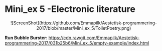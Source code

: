 <H1> Mini_ex 5 -Electronic literature </H1>

<p align="center">![ScreenShot](https://github.com/Emmapilk/Aestetisk-programmering-2017/blob/master/Mini_ex_5/ToiletPoetry.png)

<b> Run Bubble Burster: </b> https://cdn.rawgit.com/Emmapilk/Aestetisk-programmering-2017/031b25b6/Mini_ex_5/empty-example/index.html
